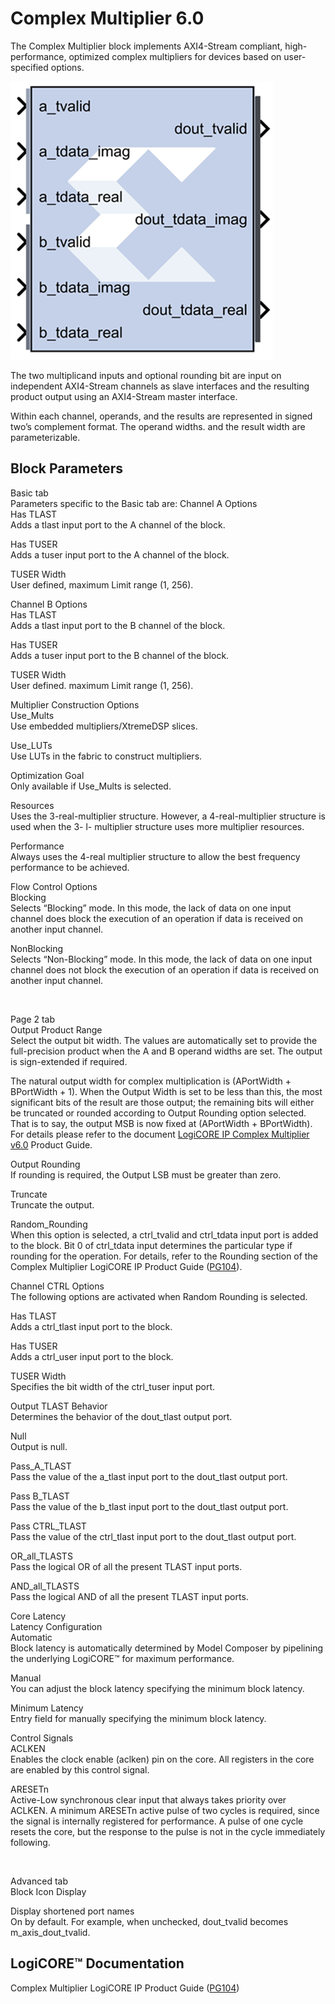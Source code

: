 # Complex Multiplier 6.0

The Complex Multiplier block implements AXI4-Stream compliant,
high-performance, optimized complex multipliers for devices based on
user-specified options.

![](./Images/ldx1555432814591.png)

The two multiplicand inputs and optional rounding bit are input on
independent AXI4-Stream channels as slave interfaces and the resulting
product output using an AXI4-Stream master interface.

Within each channel, operands, and the results are represented in signed
two’s complement format. The operand widths. and the result width are
parameterizable.

## Block Parameters

Basic tab  
Parameters specific to the Basic tab are:
Channel A Options  
Has TLAST  
Adds a tlast input port to the A channel of the block.

Has TUSER  
Adds a tuser input port to the A channel of the block.

TUSER Width  
User defined, maximum Limit range (1, 256).

Channel B Options  
Has TLAST  
Adds a tlast input port to the B channel of the block.

Has TUSER  
Adds a tuser input port to the B channel of the block.

TUSER Width  
User defined. maximum Limit range (1, 256).

Multiplier Construction Options  
Use_Mults  
Use embedded multipliers/XtremeDSP slices.

Use_LUTs  
Use LUTs in the fabric to construct multipliers.

Optimization Goal  
Only available if Use_Mults is selected.

Resources  
Uses the 3-real-multiplier structure. However, a 4-real-multiplier
structure is used when the 3- l- multiplier structure uses more
multiplier resources.

Performance  
Always uses the 4-real multiplier structure to allow the best frequency
performance to be achieved.

Flow Control Options  
Blocking  
Selects “Blocking” mode. In this mode, the lack of data on one input
channel does block the execution of an operation if data is received on
another input channel.

NonBlocking  
Selects “Non-Blocking” mode. In this mode, the lack of data on one input
channel does not block the execution of an operation if data is received
on another input channel.

&nbsp;

Page 2 tab  
Output Product Range  
Select the output bit width. The values are automatically set to provide
the full-precision product when the A and B operand widths are set. The
output is sign-extended if required.

The natural output width for complex multiplication is (APortWidth +
BPortWidth + 1). When the Output Width is set to be less than this, the
most significant bits of the result are those output; the remaining bits
will either be truncated or rounded according to Output Rounding option
selected. That is to say, the output MSB is now fixed at (APortWidth +
BPortWidth). For details please refer to the document [LogiCORE IP
Complex Multiplier
v6.0](https://www.xilinx.com/support/documentation/ip_documentation/cmpy/v6_0/pg104-cmpy.pdf)
Product Guide.

Output Rounding  
If rounding is required, the Output LSB must be greater than zero.

Truncate  
Truncate the output.

Random_Rounding  
When this option is selected, a ctrl_tvalid and ctrl_tdata input port is
added to the block. Bit 0 of ctrl_tdata input determines the particular
type if rounding for the operation. For details, refer to the Rounding
section of the Complex Multiplier LogiCORE IP Product Guide
([PG104](https://www.xilinx.com/cgi-bin/docs/ipdoc?c=cmpy;v=latest;d=pg104-cmpy.pdf)).

Channel CTRL Options  
The following options are activated when Random Rounding is selected.

Has TLAST  
Adds a ctrl_tlast input port to the block.

Has TUSER  
Adds a ctrl_user input port to the block.

TUSER Width  
Specifies the bit width of the ctrl_tuser input port.

Output TLAST Behavior  
Determines the behavior of the dout_tlast output port.

Null  
Output is null.

Pass_A_TLAST  
Pass the value of the a_tlast input port to the dout_tlast output port.

Pass B_TLAST  
Pass the value of the b_tlast input port to the dout_tlast output port.

Pass CTRL_TLAST  
Pass the value of the ctrl_tlast input port to the dout_tlast output
port.

OR_all_TLASTS  
Pass the logical OR of all the present TLAST input ports.

AND_all_TLASTS  
Pass the logical AND of all the present TLAST input ports.

Core Latency  
Latency Configuration  
Automatic  
Block latency is automatically determined by Model Composer by
pipelining the underlying LogiCORE™ for maximum performance.

Manual  
You can adjust the block latency specifying the minimum block latency.

Minimum Latency  
Entry field for manually specifying the minimum block latency.

Control Signals  
ACLKEN  
Enables the clock enable (aclken) pin on the core. All registers in the
core are enabled by this control signal.

ARESETn  
Active-Low synchronous clear input that always takes priority over
ACLKEN. A minimum ARESETn active pulse of two cycles is required, since
the signal is internally registered for performance. A pulse of one
cycle resets the core, but the response to the pulse is not in the cycle
immediately following.

&nbsp;

Advanced tab  
Block Icon Display

Display shortened port names  
On by default. For example, when unchecked, dout_tvalid becomes
m_axis_dout_tvalid.

## LogiCORE™ Documentation

Complex Multiplier LogiCORE IP Product Guide
([PG104](https://www.xilinx.com/cgi-bin/docs/ipdoc?c=cmpy;v=latest;d=pg104-cmpy.pdf))
